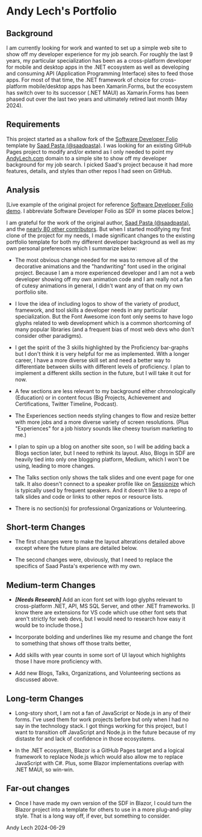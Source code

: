 # Andy Lech's Portfolio

## Background

I am currently looking for work and wanted to set up a simple web site to show off my developer experience for my job search.  For roughly the last 9 years, my particular specialization has been as a cross-platform developer for mobile and desktop apps in the .NET ecosystem as well as developing and consuming API (Application Programming Interface) sites to feed those apps.  For most of that time, the .NET framework of choice for cross-platform mobile/desktop apps has been Xamarin.Forms, but the ecosystem has switch over to its successor (.NET MAUI) as Xamarin.Forms has been phased out over the last two years and ultimately retired last month (May 2024).

## Requirements

This project started as a shallow fork of the [Software Developer Folio](https://github.com/saadpasta/developerFolio) template by [Saad Pasta (@saadpasta)](https://github.com/saadpasta).  I was looking for an existing GitHub Pages project to modify and/or extend as I only needed to point my [AndyLech.com](https://andylech.com) domain to a simple site to show off my developer background for my job search.  I picked Saad's project because it had more features, details, and styles than other repos I had seen on GitHub.

## Analysis

[Live example of the original project for reference [Software Developer Folio demo](https://developerfolio.js.org/). I abbreviate Software Developer Folio as SDF in some places below.]

I am grateful for the work of the original author, [Saad Pasta (@saadpasta)](https://github.com/saadpasta), and the [nearly 80 other contributors](https://github.com/saadpasta/developerFolio/graphs/contributors).  But when I started modifying my first clone of the project for my needs, I made significant changes to the existing portfolio template for both my different developer background as well as my own personal preferences which I summarize below:

+ The most obvious change needed for me was to remove all of the decorative animations and the "handwriting" font used in the original project.  Because I am a more experienced developer and I am not a web developer showing off my own animation code and I am really not a fan of cutesy animations in general, I didn't want any of that on my own portfolio site.

+ I love the idea of including logos to show of the variety of product, framework, and tool skills a developer needs in any particular specialization.  But the Font Awesome icon font only seems to have logo glyphs related to web development which is a common shortcoming of many popular libraries (and a frequent bias of most web devs who don't consider other paradigms).

+ I get the spirit of the 3 skills highlighted by the Proficiency bar-graphs but I don't think it is very helpful for me as implemented.  With a longer career, I have a more diverse skill set and need a better way to differentiate between skills with different levels of proficiency. I plan to implement a different skills section in the future, but I will take it out for now.

+ A few sections are less relevant to my background either chronologically (Education) or in content focus (Big Projects, Achievement and Certifications, Twitter Timeline, Podcast).

+ The Experiences section needs styling changes to flow and resize better with more jobs and a more diverse variety of screen resolutions. (Plus "Experiences" for a job history sounds like cheesy tourism marketing to me.)

+ I plan to spin up a blog on another site soon, so I will be adding back a Blogs section later, but I need to rethink its layout.  Also, Blogs in SDF are heavily tied into only one blogging platform, Medium, which I won't be using, leading to more changes.

+ The Talks section only shows the talk slides and one event page for one talk.  It also doesn't connect to a speaker profile like on [Sessionize](https://sessionize.com/andy-lech/) which is typically used by frequent speakers. And it doesn't like to a repo of talk slides and code or links to other repos or resource lists.

+ There is no section(s) for professional Organizations or Volunteering.

## Short-term Changes

+ The first changes were to make the layout alterations detailed above except where the future plans are detailed below.

+ The second changes were, obviously, that I need to replace the specifics of Saad Pasta's experience with my own.

## Medium-term Changes

+ **_[Needs Research]_** Add an icon font set with logo glyphs relevant to cross-platform .NET, API, MS SQL Server, and other .NET frameworks. [I know there are extensions for VS code which use other font sets that aren't strictly for web devs, but I would need to research how easy it would be to include those.]

+ Incorporate bolding and underlines like my resume and change the font to something that shows off those traits better,

+ Add skills with year counts in some sort of UI layout which highlights those I have more proficiency with.

+ Add new Blogs, Talks, Organizations, and Volunteering sections as discussed above.

## Long-term Changes

+ Long-story short, I am not a fan of JavaScript or Node.js in any of their forms.  I've used them for work projects before but only when I had no say in the technology stack. I got things working for this project, but I want to transition off JavaScript and Node.js in the future because of my distaste for and lack of confidence in those ecosystems.

+ In the .NET ecosystem, Blazor is a GitHub Pages target and a logical framework to replace Node.js which would also allow me to replace JavaScript with C#.  Plus, some Blazor implementations overlap with .NET MAUI, so win-win.

## Far-out changes

+ Once I have made my own version of the SDF in Blazor, I could turn the Blazor project into a template for others to use in a more plug-and-play style.  That is a long way off, if ever, but something to consider.

Andy Lech
2024-06-29
